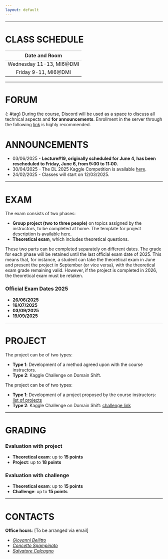 ```yaml
---
layout: default
---
```

---
# CLASS SCHEDULE

| Date and Room        |
| :----------------: |
| Wednesday 11-13, MI6@DMI |
| Friday     9-11, MI6@DMI |

---
# FORUM 
{: #tag}
During the course, Discord will be used as a space to discuss all technical aspects and **for announcements**. Enrollment in the server through the following [link](https://discord.gg/6KYq9Gq9Fw) is highly recommended.

# ANNOUNCEMENTS
- 03/06/2025 - **Lecture#19, originally scheduled for June 4, has been rescheduled to Friday, June 6, from 9:00 to 11:00.**
- 30/04/2025 - The DL 2025 Kaggle Competition is available [here](https://www.kaggle.com/t/1b48e17ac389469da366a004ff88e530).
- 24/02/2025 - Classes will start on 12/03/2025.

---
# EXAM

The exam consists of two phases:

- **Group project (two to three people)** on topics assigned by the instructors, to be completed at home. The template for project description is available [here](https://www.overleaf.com/read/fttvfxqgvfvs#16a116).
- **Theoretical exam**, which includes theoretical questions.

These two parts can be completed separately on different dates. The grade for each phase will be retained until the last official exam date of 2025. This means that, for instance, a student can take the theoretical exam in June and present the project in September (or vice versa), with the theoretical exam grade remaining valid. However, if the project is completed in 2026, the theoretical exam must be retaken.

### Official Exam Dates 2025
- **26/06/2025**
- **16/07/2025**
- **03/09/2025**
- **19/09/2025**

---
# PROJECT
The project can be of two types:
- **Type 1**: Development of a method agreed upon with the course instructors.
- **Type 2**: Kaggle Challenge on Domain Shift.

The project can be of two types:
- **Type 1**: Development of a project proposed by the course instructors: [list of projects](projects)
- **Type 2**: Kaggle Challenge on Domain Shift: [challenge link](https://www.kaggle.com/t/1b48e17ac389469da366a004ff88e530)

---
# GRADING

### Evaluation with project 
- **Theoretical exam**: up to **15 points**
- **Project**: up to **18 points**

### Evaluation with challenge 
- **Theoretical exam**: up to **15 points**
- **Challenge**: up to **15 points**

---
# CONTACTS

**Office hours**: [To be arranged via email]

- *[Giovanni Bellitto](mailto:giovanni.bellito@unict.it)*
- *[Concetto Spampinato](mailto:concetto.spampinato@unict.it)*
- *[Salvatore Calcagno](mailto:salvatore.calcagno@phd.unict.it)*


